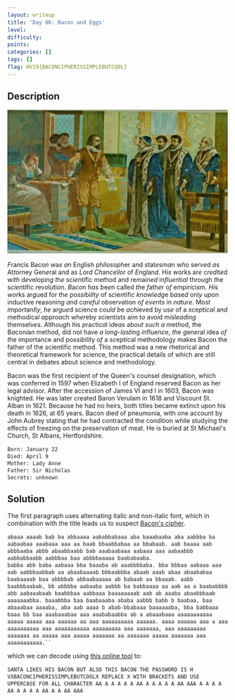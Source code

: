 ```yaml
---
layout: writeup
title: 'Day 06: Bacon and Eggs'
level:
difficulty:
points:
categories: []
tags: []
flag: HV19{BACONCIPHERISSIMPLEBUTCOOL}
---
```

## Description

![](writeupfiles/dec06/bacon.jpg)

<p><em>F</em>ra<em>n</em>cis Baco<em>n</em> <em>w</em>a<em>s</em> <em>a</em>n E<em>ng</em>lish ph<em>i</em>l<em>os</em>o<em>p</em>her a<em>n</em>d <em>s</em>tat<em>e</em>sm<em>a</em>n w<em>h</em>o se<em>rve</em>d <em>a</em>s At<em>t</em>or<em>n</em>ey Gen<em>e</em>ral and as <em>L</em>or<em>d</em> <em>Ch</em>an<em>ce</em>l<em>l</em>or of <em>En</em>g<em>l</em>an<em>d</em>. Hi<em>s</em> <em>w</em>orks ar<em>e</em> c<em>red</em>it<em>e</em>d w<em>ith</em> d<em>e</em>ve<em>lo</em>pi<em>ng</em> <em>t</em>h<em>e</em> sci<em>e</em>nt<em>i</em>fic me<em>t</em>hod and re<em>m</em>ai<em>ned</em> in<em>fl</em>u<em>en</em>ti<em>al</em> th<em>rou</em>gh <em>t</em>he s<em>cien</em>tific <em>r</em>ev<em>o</em>l<em>u</em>ti<em>o</em>n.
<em>B</em>a<em>co</em>n h<em>as</em> <em>b</em>e<em>e</em>n ca<em>l</em>led <em>th</em>e <em>f</em>ath<em>e</em>r o<em>f</em> emp<em>iric</em>i<em>s</em>m. <em>Hi</em>s <em>wor</em>ks ar<em>g</em>ued for th<em>e</em> po<em>ssi</em>bi<em>li</em>t<em>y</em> of s<em>c</em>ie<em>n</em>tifi<em>c</em> <em>kno</em>wl<em>edg</em>e b<em>a</em>se<em>d</em> onl<em>y</em> u<em>p</em>on i<em>n</em>du<em>c</em>t<em>i</em>ve <em>r</em>ea<em>s</em>onin<em>g</em> <em>a</em>nd c<em>aref</em>u<em>l</em> o<em>bs</em>er<em>v</em>ation o<em>f</em> <em>e</em>v<em>e</em>nt<em>s</em> in <em>na</em>tur<em>e</em>. Mo<em>st</em> <em>i</em>mp<em>ort</em>an<em>t</em>l<em>y</em>, <em>he</em> a<em>rgue</em>d sc<em>i</em>en<em>c</em>e co<em>uld</em> <em>b</em>e <em>a</em>c<em>hi</em>eved by us<em>e</em> of a <em>s</em>ce<em>p</em>t<em>ical</em> a<em>nd</em> me<em>t</em>hod<em>i</em>ca<em>l</em> <em>a</em>pp<em>roa</em>ch wh<em>er</em>eby <em>s</em>cientist<em>s</em> ai<em>m</em> t<em>o</em> avo<em>i</em>d m<em>i</em>sl<em>ead</em>in<em>g</em> themsel<em>ve</em>s. <em>A</em>lth<em>oug</em>h <em>h</em>is <em>p</em>ra<em>c</em>tic<em>a</em>l i<em>d</em>e<em>a</em>s ab<em>out</em> <em>s</em>u<em>ch</em> <em>a</em> <em>m</em>et<em>h</em>od, <em>t</em>he B<em>a</em>con<em>i</em>an meth<em>o</em>d, d<em>i</em>d no<em>t</em> have <em>a</em> l<em>o</em>n<em>g</em>-<em>la</em>s<em>t</em>ing <em>i</em>nfluen<em>c</em>e, <em>th</em>e <em>g</em>e<em>ne</em>ral <em>i</em>dea <em>of</em> <em>t</em>he imp<em>o</em>rta<em>n</em>ce and pos<em>s</em>i<em>b</em>il<em>it</em>y o<em>f</em> a s<em>c</em>ept<em>i</em>cal methodology makes Bacon the father of the scientific method. This method was a new rhetorical and theoretical framework for science, the practical details of which are still central in debates about science and methodology.</p>

Bacon was the first recipient of the Queen's counsel designation, which
was conferred in 1597 when Elizabeth I of England reserved Bacon as her
legal advisor. After the accession of James VI and I in 1603, Bacon was
knighted. He was later created Baron Verulam in 1618 and Viscount St.
Alban in 1621. Because he had no heirs, both titles became extinct upon
his death in 1626, at 65 years. Bacon died of pneumonia, with one
account by John Aubrey stating that he had contracted the condition
while studying the effects of freezing on the preservation of meat. He
is buried at St Michael's Church, St Albans, Hertfordshire.

    Born: January 22
    Died: April 9
    Mother: Lady Anne
    Father: Sir Nicholas
    Secrets: unknown

## Solution

The first paragraph uses alternating italic and non-italic font, which
in combination with the title leads us to suspect [Bacon's cipher][1].

    abaaa aaaab bab ba abbaaaa aababbabaaa aba baaabaaba aba aabbba ba aabaabaa aaabaaa aaa aa baab bbaabbabaa aa bbabaab. aab baaaa aab abbbaaba abbb abaabbaabb bab aaabaabaaa aabaaa aaa aabaabbb aabbabbaabb aabbbaa baa abbbbaaaaa baababaaba.
    babba abb baba aabaaa bba baaaba ab aaabbbbaba. bba bbbaa aabaaa aaa aab aabbbaabbab aa abaabaaaab bbbaabbba abaab aaab abaa abaababaa baabaaaab baa abbbbab abbaabaaaaa ab babaab aa bbaaab. aabb baabbbaabab, bb abbbba aabaaba aabbb ba babbaaaa aa aab aa a baababbbb abb aabaaabaab baabbbaa aabbaaa baaaaaaaab aab ab aaaba abaabbbaab aaaaaaabba. baaabbba baa baabaaaba ababa aabbb babb b baabaa, baa abaaabaa aaaaba, aba aab aaaa b abab-bbabaaa baaaaaaba, bba babbaaa baaa bb baa aaabaaabaa aaa aaababaabba ab a abaaabaaa aaaaaaaaaaa aaaaa aaaaa aaa aaaaaa aa aaa aaaaaaaaaa aaaaaa. aaaa aaaaaa aaa a aaa aaaaaaaaaa aaa aaaaaaaaaaa aaaaaaaaa aaa aaaaaaa, aaa aaaaaaaaa aaaaaaa aa aaaaa aaa aaaaa aaaaaaa aa aaaaaaa aaaaa aaaaaaa aaa aaaaaaaaaaa.``

which we can decode using [this online tool][2] to:

    SANTA LIKES HIS BACON BUT ALSO THIS BACON THE PASSWORD IS H VXBACONCIPHERISSIMPLEBUTCOOLX REPLACE X WITH BRACKETS AND USE UPPERCASE FOR ALL CHARACTER AA A A A A A AA A A A A A AA AAA A A A A AA A A A A AA A A AA AAA



[1]: https://en.wikipedia.org/wiki/Bacon%27s_cipher
[2]: https://mothereff.in/bacon
